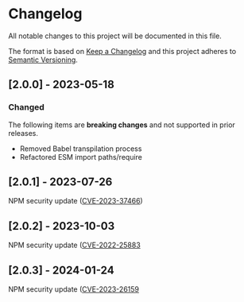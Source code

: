 # Changelog

All notable changes to this project will be documented in this file.

The format is based on [Keep a Changelog](https://keepachangelog.com/en/1.0.0) and this project adheres to [Semantic Versioning](https://semver.org/spec/v2.0.0.html).

## [2.0.0] - 2023-05-18

### Changed

The following items are **breaking changes** and not supported in prior releases.

- Removed Babel transpilation process
- Refactored ESM import paths/require

## [2.0.1] - 2023-07-26

NPM security update ([CVE-2023-37466](https://github.com/advisories/GHSA-cchq-frgv-rjh5))

## [2.0.2] - 2023-10-03

NPM security update ([CVE-2022-25883](https://github.com/advisories/GHSA-c2qf-rxjj-qqgw)

## [2.0.3] - 2024-01-24

NPM security update ([CVE-2023-26159](https://github.com/advisories/GHSA-jchw-25xp-jwwc)
